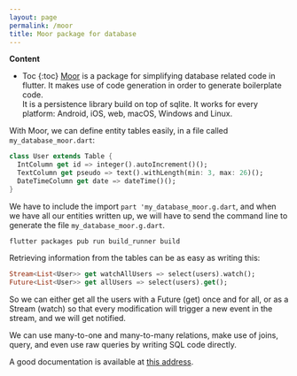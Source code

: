 ```yaml
---
layout: page
permalink: /moor
title: Moor package for database
---
```

**Content**
* Toc
{:toc} 
[Moor](https://pub.dev/packages/moor) is a package for simplifying database related code in flutter. It makes use of code generation in order to generate boilerplate code.  
It is a persistence library build on top of sqlite. It works for every platform: Android, iOS, web, macOS, Windows and Linux.

With Moor, we can define entity tables easily, in a file called `my_database_moor.dart`: 
```dart
class User extends Table {
  IntColumn get id => integer().autoIncrement()();
  TextColumn get pseudo => text().withLength(min: 3, max: 26)();
  DateTimeColumn get date => dateTime()();
}
```
We have to include the import `part 'my_database_moor.g.dart`, and when we have all our entities written up, we will have to send the command line to generate the file `my_database_moor.g.dart`. 
```shell script
flutter packages pub run build_runner build
``` 

Retrieving information from the tables can be as easy as writing this:
```dart
Stream<List<User>> get watchAllUsers => select(users).watch();
Future<List<User>> get allUsers => select(users).get();
```
So we can either get all the users with a Future (get) once and for all, or as a Stream (watch) so that every modification will trigger a new event in the stream, and we will get notified.

We can use many-to-one and many-to-many relations, make use of joins, query, and even use raw queries by writing SQL code directly.

A good documentation is available at [this address](https://moor.simonbinder.eu/docs/).